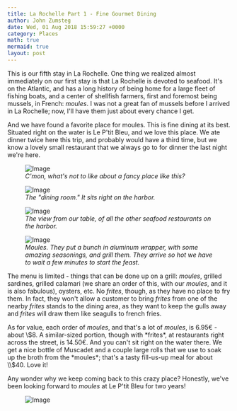 ```yaml
---
title: La Rochelle Part 1 - Fine Gourmet Dining
author: John Zumsteg
date: Wed, 01 Aug 2018 15:59:27 +0000
category: Places
math: true
mermaid: true
layout: post
---
```

This is our fifth stay in La Rochelle. One thing we realized almost immediately on our first stay is that La Rochelle is devoted to seafood. It's on the Atlantic, and has a long history of being home for a large fleet of fishing boats, and a center of shellfish farmers, first and foremost being mussels, in French: *moules*. I was not a great fan of mussels before I arrived in La Rochelle; now, I'll have them just about every chance I get.

And we have found a favorite place for moules. This is fine dining at its best. Situated right on the water is Le P'tit Bleu, and we love this place. We ate dinner twice here this trip, and probably would have a third time, but we know a lovely small restaurant that we always go to for dinner the last night we're here.

<figure class = "landscape">
	<img src="{{"/assets/images/2018/08/DSC07316.jpg" | prepend: site.baseurl  }}" alt="Image" />
	<figcaption><em>C'mon, what's not to like about a fancy place like this?</em></figcaption>
</figure>



<figure class = "landscape">
	<img src="{{"/assets/images/2018/08/DSC07318.jpg" | prepend: site.baseurl  }}" alt="Image" />
	<figcaption><em>The "dining room." It sits right on the harbor.</em></figcaption>
</figure>



<figure class = "landscape">
	<img src="{{"/assets/images/2018/08/DSC07321.jpg" | prepend: site.baseurl  }}" alt="Image" />
	<figcaption><em>The view from our table, of all the other seafood restaurants on the harbor.</em></figcaption>
</figure>



<figure class = "landscape">
	<img src="{{"/assets/images/2018/08/DSC07323.jpg" | prepend: site.baseurl  }}" alt="Image" />
	<figcaption><em>Moules. They put a bunch in aluminum wrapper, with some amazing seasonings, and grill them. They arrive so hot we have to wait a few minutes to start the feast.</em></figcaption>
</figure>



The menu is limited - things that can be done up on a grill: *moules*, grilled sardines, grilled calamari (we share an order of this, with our *moules*, and it is also fabulous), oysters, etc. No *frites*, though, as they have no place to fry them. In fact, they won't allow a customer to bring *frites* from one of the nearby *frites* stands to the dining area, as they want to keep the gulls away and *frites* will draw them like seagulls to french fries.

As for value, each order of *moules*, and that's a lot of *moules*, is 6.95€ - about \\$8. A similar-sized portion, though with *frites*, at restaurants right across the street, is 14.50€. And you can't sit right on the water there. We get a nice bottle of Muscadet and a couple large rolls that we use to soak up the broth from the *moules*; that's a tasty fill-us-up meal for about \\$40. Love it!

Any wonder why we keep coming back to this crazy place? Honestly, we've been looking forward to *moules* at Le P'tit Bleu for two years!

<figure class = "landscape">
	<img src="{{"/assets/images/2018/08/DSC07324.jpg" | prepend: site.baseurl  }}" alt="Image" />
	<figcaption></figcaption>
</figure>


